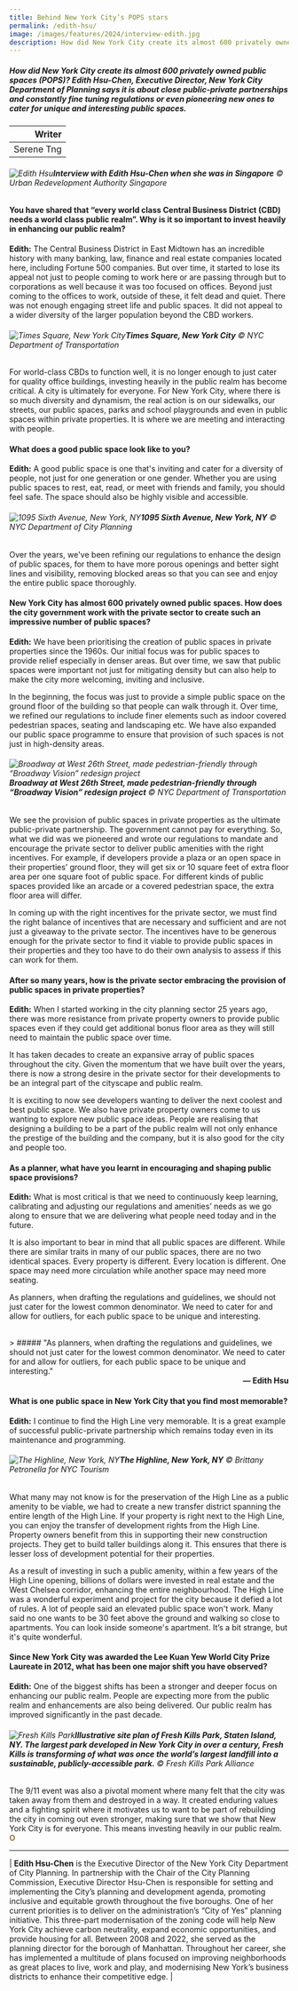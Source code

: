 ```yaml
---
title: Behind New York City’s POPS stars
permalink: /edith-hsu/
image: /images/features/2024/interview-edith.jpg
description: How did New York City create its almost 600 privately owned public spaces (POPS)? Edith Hsu-Chen, Executive Director, New York City Department of Planning says it is about close public-private partnerships and constantly fine tuning regulations or even pioneering new ones to cater for unique and interesting public spaces. 
---
```


##### How did New York City create its almost 600 privately owned public spaces (POPS)? Edith Hsu-Chen, Executive Director, New York City Department of Planning says it is about close public-private partnerships and constantly fine tuning regulations or even pioneering new ones to cater for unique and interesting public spaces.

| Writer |
| ---: |
| Serene Tng |

###### ![Edith Hsu](/images/features/2024/interview-edith.jpg/)**Interview with Edith Hsu-Chen when she was in Singapore** © Urban Redevelopment Authority Singapore

#### **You have shared that “every world class Central Business District (CBD) needs a world class public realm”. Why is it so important to invest heavily in enhancing our public realm?**

**Edith:**  The Central Business District in East Midtown has an incredible history with many banking, law, finance and real estate companies located here, including Fortune 500 companies. But over time, it started to lose its appeal not just to people coming to work here or are passing through but to corporations as well because it was too focused on offices. Beyond just coming to the offices to work, outside of these, it felt dead and quiet. There was not enough engaging street life and public spaces. It did not appeal to a wider diversity of the larger population beyond the CBD workers. 

###### ![Times Square, New York City](/images/features/2024/times-square-nyc.jpg/)**Times Square, New York City** © NYC Department of Transportation

For world-class CBDs to function well, it is no longer enough to just cater for quality office buildings, investing heavily in the public realm has become critical. A city is ultimately for everyone. For New York City, where there is so much diversity and dynamism, the real action is on our sidewalks, our streets, our public spaces, parks and school playgrounds and even in public spaces within private properties. It is where we are meeting and interacting with people. 

#### **What does a good public space look like to you?**

**Edith:** A good public space is one that's inviting and cater for a diversity of people, not just for one generation or one gender. Whether you are using public spaces to rest, eat, read, or meet with friends and family, you should feel safe. The space should also be highly visible and accessible. 

###### ![1095 Sixth Avenue, New York, NY](/images/features/2024/sixth-avenue.jpg/)**1095 Sixth Avenue, New York, NY** ©  NYC Department of City Planning

Over the years, we've been refining our regulations to enhance the design of public spaces, for them to have more porous openings and better sight lines and visibility, removing blocked areas so that you can see and enjoy the entire public space thoroughly.

#### **New York City has almost 600 privately owned public spaces. How does the city government work with the private sector to create such an impressive number of public spaces?**

**Edith:**  We have been prioritising the creation of public spaces in private properties since the 1960s. Our initial focus was for public spaces to provide relief especially in denser areas. But over time, we saw that public spaces were important not just for mitigating density but can also help to make the city more welcoming, inviting and inclusive.   

In the beginning, the focus was just to provide a simple public space on the ground floor of the building so that people can walk through it. Over time, we refined our regulations to include finer elements such as indoor covered pedestrian spaces, seating and landscaping etc. We have also expanded our public space programme to ensure that provision of such spaces is not just in high-density areas.

###### ![Broadway at West 26th Street, made pedestrian-friendly through “Broadway Vision” redesign project](/images/features/2024/broadway.jpg/)**Broadway at West 26th Street, made pedestrian-friendly through “Broadway Vision” redesign project** © NYC Department of Transportation

We see the provision of public spaces in private properties as the ultimate public-private partnership. The government cannot pay for everything. So, what we did was we pioneered and wrote our regulations to mandate and encourage the private sector to deliver public amenities with the right incentives. For example, if developers provide a plaza or an open space in their properties’ ground floor, they will get six or 10 square feet of extra floor area per one square foot of public space. For different kinds of public spaces provided like an arcade or a covered pedestrian space, the extra floor area will differ.  

In coming up with the right incentives for the private sector, we must find the right balance of incentives that are necessary and sufficient and are not just a giveaway to the private sector. The incentives have to be generous enough for the private sector to find it viable to provide public spaces in their properties and they too have to do their own analysis to assess if this can work for them.

#### **After so many years, how is the private sector embracing the provision of public spaces in private properties?**

**Edith:** When I started working in the city planning sector 25 years ago, there was more resistance from private property owners to provide public spaces even if they could get additional bonus floor area as they will still need to maintain the public space over time.  

It has taken decades to create an expansive array of public spaces throughout the city. Given the momentum that we have built over the years, there is now a strong desire in the private sector for their developments to be an integral part of the cityscape and public realm.  

It is exciting to now see developers wanting to deliver the next coolest and best public space. We also have private property owners come to us wanting to explore new public space ideas. People are realising that designing a building to be a part of the public realm will not only enhance the prestige of the building and the company, but it is also good for the city and people too. 

#### **As a planner, what have you learnt in encouraging and shaping public space provisions?**

**Edith:** What is most critical is that we need to continuously keep learning, calibrating and adjusting our regulations and amenities’ needs as we go along to ensure that we are delivering what people need today and in the future.  

It is also important to bear in mind that all public spaces are different. While there are similar traits in many of our public spaces, there are no two identical spaces. Every property is different. Every location is different. One space may need more circulation while another space may need more seating.  

As planners, when drafting the regulations and guidelines, we should not just cater for the lowest common denominator. We need to cater for and allow for outliers, for each public space to be unique and interesting. 

<br>
> ##### "As planners, when drafting the regulations and guidelines, we should not just cater for the lowest common denominator. We need to cater for and allow for outliers, for each public space to be unique and interesting."
<div align="right"><b>— Edith Hsu</b></div>

#### **What is one public space in New York City that you find most memorable?**

**Edith:**  I continue to find the High Line very memorable. It is a great example of successful public-private partnership which remains today even in its maintenance and programming.

###### ![The Highline, New York, NY](/images/features/2024/highline9.jpg/)**The Highline, New York, NY** © Brittany Petronella for NYC Tourism

What many may not know is for the preservation of the High Line as a public amenity to be viable, we had to create a new transfer district spanning the entire length of the High Line. If your property is right next to the High Line, you can enjoy the transfer of development rights from the High Line. Property owners benefit from this in supporting their new construction projects. They get to build taller buildings along it. This ensures that there is lesser loss of development potential for their properties.  

As a result of investing in such a public amenity, within a few years of the High Line opening, billions of dollars were invested in real estate and the West Chelsea corridor, enhancing the entire neighbourhood. The High Line was a wonderful experiment and project for the city because it defied a lot of rules. A lot of people said an elevated public space won't work. Many said no one wants to be 30 feet above the ground and walking so close to apartments. You can look inside someone's apartment. It’s a bit strange, but it's quite wonderful. 

#### **Since New York City was awarded the Lee Kuan Yew World City Prize Laureate in 2012, what has been one major shift you have observed?**

**Edith:** One of the biggest shifts has been a stronger and deeper focus on enhancing our public realm. People are expecting more from the public realm and enhancements are also being delivered. Our public realm has improved significantly in the past decade.

###### ![Fresh Kills Park](/images/features/2024/fresh-kills-park.jpg/)**Illustrative site plan of Fresh Kills Park, Staten Island, NY.  The largest park developed in New York City in over a century, Fresh Kills is transforming of what was once the world’s largest landfill into a sustainable, publicly-accessible park.** © Fresh Kills Park Alliance

The 9/11 event was also a pivotal moment where many felt that the city was taken away from them and destroyed in a way. It created enduring values and a fighting spirit where it motivates us to want to be part of rebuilding the city in coming out even stronger, making sure that we show that New York City is for everyone. This means investing heavily in our public realm. **<font color="#967942">O</font>** 

---

| **Edith Hsu-Chen** is the Executive Director of the New York City Department of City Planning. In partnership with the Chair of the City Planning Commission, Executive Director Hsu-Chen is responsible for setting and implementing the City’s planning and development agenda, promoting inclusive and equitable growth throughout the five boroughs. One of her current priorities is to deliver on the administration’s “City of Yes” planning initiative. This three-part modernisation of the zoning code will help New York City achieve carbon neutrality, expand economic opportunities, and provide housing for all. Between 2008 and 2022, she served as the planning director for the borough of Manhattan. Throughout her career, she has implemented a multitude of plans focused on improving neighborhoods as great places to live, work and play, and modernising New York’s business districts to enhance their competitive edge. |
